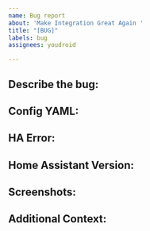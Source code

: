 ```yaml
---
name: Bug report
about: 'Make Integration Great Again '
title: "[BUG]"
labels: bug
assignees: youdroid

---
```


<!-- Fill out as many items as you can and do not remove ## Headers. -->

## Describe the bug:
<!-- A clear and concise description of what the bug is. -->

## Config YAML:
<!-- Insert your lovelace code for the integration sensor as a code block, do not paste as plain text. -->

## HA Error:
<!-- Post the full HA log error -->

## Home Assistant Version:
<!-- Version number of HA you are running (do not just say "latest") -->

## Screenshots:
<!-- If applicable, add screenshots to help explain your problem. -->

## Additional Context:
<!-- Add any other information you think might be helpful. -->